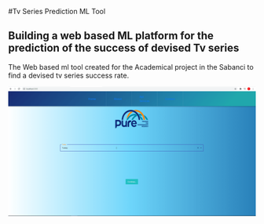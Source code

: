 #Tv Series Prediction ML Tool

## Building a web based ML platform for the prediction of the success of devised Tv series

The Web based ml tool created for the Academical project in the Sabanci to find a devised tv series success rate.

![web based platform](https://github.com/yemretat/tvseriespredictionMLtool/blob/master/images/Capture-min%20(2).PNG)
